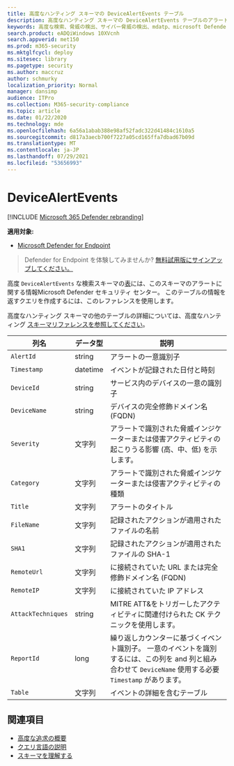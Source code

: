 ```yaml
---
title: 高度なハンティング スキーマの DeviceAlertEvents テーブル
description: 高度なハンティング スキーマの DeviceAlertEvents テーブルのアラート生成イベントについて説明します。
keywords: 高度な検索、脅威の検出、サイバー脅威の検出、mdatp、microsoft Defender atp、エンドポイント用の microsoft Defender、wdatp 検索、クエリ、テレメトリ、スキーマ参照、kusto、table、column、データ型、説明、DeviceAlertEvents、アラート、重大度、カテゴリ
search.product: eADQiWindows 10XVcnh
search.appverid: met150
ms.prod: m365-security
ms.mktglfcycl: deploy
ms.sitesec: library
ms.pagetype: security
ms.author: maccruz
author: schmurky
localization_priority: Normal
manager: dansimp
audience: ITPro
ms.collection: M365-security-compliance
ms.topic: article
ms.date: 01/22/2020
ms.technology: mde
ms.openlocfilehash: 6a56a1abab388e98af52fadc322d41484c1610a5
ms.sourcegitcommit: d817a3aecb700f7227a05cd165ffa7dbad67b09d
ms.translationtype: MT
ms.contentlocale: ja-JP
ms.lasthandoff: 07/29/2021
ms.locfileid: "53656993"
---
```

# <a name="devicealertevents"></a>DeviceAlertEvents

[!INCLUDE [Microsoft 365 Defender rebranding](../../includes/microsoft-defender.md)]

**適用対象:**
- [Microsoft Defender for Endpoint](https://go.microsoft.com/fwlink/p/?linkid=2154037)



> Defender for Endpoint を体験してみませんか? [無料試用版にサインアップしてください。](https://signup.microsoft.com/create-account/signup?products=7f379fee-c4f9-4278-b0a1-e4c8c2fcdf7e&ru=https://aka.ms/MDEp2OpenTrial?ocid=docs-wdatp-advancedhuntingref-abovefoldlink)

高度 `DeviceAlertEvents` な検索スキーマの[表](advanced-hunting-overview.md)には、このスキーマのアラートに関する情報Microsoft Defender セキュリティ センター。 このテーブルの情報を返すクエリを作成するには、このレファレンスを使用します。

高度なハンティング スキーマの他のテーブルの詳細については、高度なハンティング [スキーマリファレンスを参照してください](advanced-hunting-schema-reference.md)。

|列名|データ型|説明|
|---|---|---|
|`AlertId`|string|アラートの一意識別子|
|`Timestamp`|datetime|イベントが記録された日付と時刻|
|`DeviceId`|string|サービス内のデバイスの一意の識別子|
|`DeviceName`|string|デバイスの完全修飾ドメイン名 (FQDN)|
|`Severity`|文字列|アラートで識別された脅威インジケーターまたは侵害アクティビティの起こりうる影響 (高、中、低) を示します。|
|`Category`|文字列|アラートで識別された脅威インジケーターまたは侵害アクティビティの種類|
|`Title`|文字列|アラートのタイトル|
|`FileName`|文字列|記録されたアクションが適用されたファイルの名前|
|`SHA1`|文字列|記録されたアクションが適用されたファイルの SHA-1|
|`RemoteUrl`|文字列|に接続されていた URL または完全修飾ドメイン名 (FQDN)|
|`RemoteIP`|文字列|に接続されていた IP アドレス|
|`AttackTechniques`|string|MITRE ATT&をトリガーしたアクティビティに関連付けられた CK テクニックを使用します。|
|`ReportId`|long|繰り返しカウンターに基づくイベント識別子。 一意のイベントを識別するには、この列を and 列と組み合わせて `DeviceName` 使用する必要 `Timestamp` があります。|
|`Table`|文字列|イベントの詳細を含むテーブル|

## <a name="related-topics"></a>関連項目

- [高度な追求の概要](advanced-hunting-overview.md)
- [クエリ言語の説明](advanced-hunting-query-language.md)
- [スキーマを理解する](advanced-hunting-schema-reference.md)
